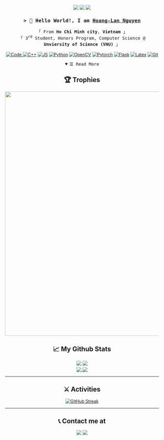 
<!--
**lannguyen0910/lannguyen0910** is a ✨ _special_ ✨ repository because its `README.md` (this file) appears on your GitHub profile.

Here are some ideas to get you started:

- 🔭 I’m currently working on ...
- 🌱 I’m currently learning ...
- 👯 I’m looking to collaborate on ...
- 🤔 I’m looking for help with ...
- 💬 Ask me about ...
- 📫 How to reach me: ...
- 😄 Pronouns: ...
- ⚡ Fun fact: ...
-->

<p align="center">
 <img src="https://badges.pufler.dev/visits/lannguyen0910/lannguyen0910"/> 
 <img src="https://badges.pufler.dev/repos/lannguyen0910"/>
 <img src="https://badges.pufler.dev/commits/monthly/lannguyen0910/"/>
</p>

<h3 align="center">
        <samp>&gt; 👋 Hello World!, I am
                <b><a target="_blank"  href="https://github.com/lannguyen0910">Hoang-Lan Nguyen</a></b>
        </samp>
</h3>

<p align="center">
<!-- Organisation  -->
        <samp>
		「 From <b>Ho Chi Minh city</b>, <b>Vietnam</b> 」
                <br>
		「 3<sup>rd</sup> Student, Honors Program, Computer Science @<b> Unviersity of Science (VNU)</b> 」
                <br>
                <br>
        </samp>
	<a href="https://github.comlannguyen0910?tab=repositories" target="_blank"><img alt="Code"
		src="https://img.shields.io/badge/-code-000000?style=for-the-badge&logo=Plex&logoColor=white">
	</a>
	<a href="https://github.comlannguyen0910?tab=repositories" target="_blank"><img alt="C++"
		src="https://img.shields.io/badge/c++-%2300599C.svg?style=for-the-badge&logo=c%2B%2B&logoColor=white"></a>
	<a href="https://github.comlannguyen0910?tab=repositories" target="_blank"><img alt="JS"
		src="https://img.shields.io/badge/javascript-%23323330.svg?style=for-the-badge&logo=javascript&logoColor=%23F7DF1E"></a>
	<a href="https://github.comlannguyen0910?tab=repositories" target="_blank"><img alt="Python"
		src="https://img.shields.io/badge/Python-14354C?style=for-the-badge&logo=python&logoColor=white"></a>
	<a href="https://github.comlannguyen0910?tab=repositories" target="_blank"><img alt="OpenCV"
		src="https://img.shields.io/badge/opencv-%23white.svg?style=for-the-badge&logo=opencv&logoColor=white"></a>
	<a href="https://github.comlannguyen0910?tab=repositories" target="_blank"><img alt="Pytorch"
		src="https://img.shields.io/badge/PyTorch-%23EE4C2C.svg?style=for-the-badge&logo=PyTorch&logoColor=white"></a>
	<a href="https://github.comlannguyen0910?tab=repositories" target="_blank"><img alt="Flask"
		src="https://img.shields.io/badge/flask-%23000.svg?style=for-the-badge&logo=flask&logoColor=white"></a>
	<a href="https://github.comlannguyen0910?tab=repositories" target="_blank"><img alt="Latex"
		src="https://img.shields.io/badge/latex-%23008080.svg?style=for-the-badge&logo=latex&logoColor=white"></a>
	<a href="https://github.comlannguyen0910?tab=repositories" target="_blank"><img alt="Git"
		src="https://img.shields.io/badge/git-%23F05033.svg?style=for-the-badge&logo=git&logoColor=white"></a>	
	
</p>

<!-- Details Section-->
<details open align="center">
    <summary> <samp>&#9776; Read More</samp></summary>
    <p align="center">
	 <a><h2>🏆 Trophies</h2></a>
	<a>
	  <img width=800 src="https://github-profile-trophy.vercel.app/?username=lannguyen0910&column=8&theme=onedark&no-bg=true&no-frame=true"/>
	</a>

<a><h2>:chart_with_upwards_trend: My Github Stats</h2></a>
<div>
  <img src="https://github-readme-stats.vercel.app/api?username=lannguyen0910&show_icons=true&theme=radical&count_private=true&line_height=40" />
  <img src="https://github-readme-stats.vercel.app/api/top-langs/?username=lannguyen0910&theme=radical&count_private=true&hide=jupyter%20notebook" />
</div>

</a>

<a href="https://github.com/lannguyen0910/food-detection-yolov5">
  <img align="center" src="https://github-readme-stats.vercel.app/api/pin/?username=lannguyen0910&repo=food-detection-yolov5&show_owner&theme=radical" />
	
<a href="https://github.com/lannguyen0910/deep-efficient-person-reid">
  <img align="center" src="https://github-readme-stats.vercel.app/api/pin/?username=lannguyen0910&repo=deep-efficient-person-reid&show_owner&theme=radical" />
</a>

---

<a><h2>:crossed_swords: Activities</h2></a>
[![GitHub Streak](https://github-readme-streak-stats.herokuapp.com/?user=lannguyen0910&theme=radical)](https://git.io/streak-stats)

---

<a><h2>:telephone_receiver: Contact me at </h2></a>
<p align="center">  
<img href="https://www.facebook.com/nguyen.hoang.lan.2000/" src="https://img.shields.io/badge/Gmail-D14836?style=for-the-badge&logo=gmail&logoColor=white&link=mailto:18120051@student.hcmus.edu.vn"/>
<img href="https://www.facebook.com/nguyen.hoang.lan.2000/" src="https://img.shields.io/badge/Facebook-%231877F2.svg?style=for-the-badge&logo=facebook&logoColor=white"/>
</p>

</details>
